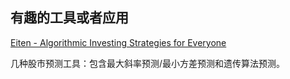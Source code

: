 有趣的工具或者应用
---

[Eiten - Algorithmic Investing Strategies for Everyone](https://github.com/tradytics/eiten)

几种股市预测工具：包含最大斜率预测/最小方差预测和遗传算法预测。